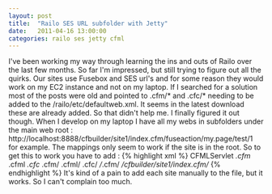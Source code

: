 ```yaml
---
layout: post
title:  "Railo SES URL subfolder with Jetty"
date:   2011-04-16 13:00:00
categories: railo ses jetty cfml
---
```


I've been working my way through learning the ins and outs of Railo over the last few months.  So far I'm impressed, but still trying to figure out all the quirks.
Our sites use Fusebox and SES url's and for some reason they would work on my EC2 instance and not on my laptop.  If I searched for a solution most of the posts were old and pointed to  .cfm/* and .cfc/* needing to be added to the /railo/etc/defaultweb.xml.  It seems in the latest download these are already added.  So that didn't help me.  I finally figured it out though.  When I develop on my laptop I have all my webs in subfolders under the main web root : http://localhost:8888/cfbuilder/site1/index.cfm/fuseaction/my.page/test/1  for example. The mappings only seem to work if the site is in the root.  So to get this to work you have to add : 
{% highlight  xml %}
<servlet-mapping>
<servlet-name>CFMLServlet</servlet-name>
<url-pattern>*.cfm</url-pattern>
<url-pattern>*.cfml</url-pattern>
<url-pattern>*.cfc</url-pattern>
<url-pattern>*.cfm/*</url-pattern>
<url-pattern>*.cfml/*</url-pattern>
<url-pattern>*.cfc/*</url-pattern>
<url-pattern>/*.cfm/*</url-pattern>
<url-pattern>/cfbuilder/site1/index.cfm/*</url-pattern>
</servlet-mapping>
{% endhighlight %}
It's kind of a pain to add each site manually to the file, but it works. So I can't complain too much.